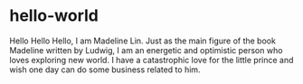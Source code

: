 # hello-world
Hello Hello Hello, I am Madeline Lin.
Just as the main figure of the book Madeline written by Ludwig, I am an energetic and optimistic person who loves exploring new world.
I have a catastrophic love for the little prince and wish one day can do some business related to him.
